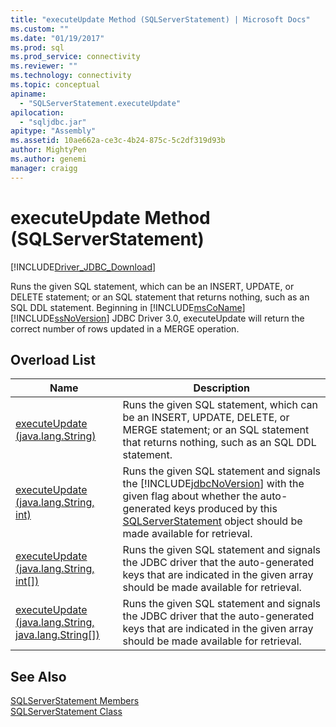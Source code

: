 ```yaml
---
title: "executeUpdate Method (SQLServerStatement) | Microsoft Docs"
ms.custom: ""
ms.date: "01/19/2017"
ms.prod: sql
ms.prod_service: connectivity
ms.reviewer: ""
ms.technology: connectivity
ms.topic: conceptual
apiname: 
  - "SQLServerStatement.executeUpdate"
apilocation: 
  - "sqljdbc.jar"
apitype: "Assembly"
ms.assetid: 10ae662a-ce3c-4b24-875c-5c2df319d93b
author: MightyPen
ms.author: genemi
manager: craigg
---
```

# executeUpdate Method (SQLServerStatement)
[!INCLUDE[Driver_JDBC_Download](../../../includes/driver_jdbc_download.md)]

  Runs the given SQL statement, which can be an INSERT, UPDATE, or DELETE statement; or an SQL statement that returns nothing, such as an SQL DDL statement. Beginning in [!INCLUDE[msCoName](../../../includes/msconame_md.md)][!INCLUDE[ssNoVersion](../../../includes/ssnoversion-md.md)] JDBC Driver 3.0, executeUpdate will return the correct number of rows updated in a MERGE operation.  
  
## Overload List  
  
|Name|Description|  
|----------|-----------------|  
|[executeUpdate (java.lang.String)](../../../connect/jdbc/reference/executeupdate-method-java-lang-string-sqlserverstatement.md)|Runs the given SQL statement, which can be an INSERT, UPDATE, DELETE, or MERGE statement; or an SQL statement that returns nothing, such as an SQL DDL statement.|  
|[executeUpdate (java.lang.String, int)](../../../connect/jdbc/reference/executeupdate-method-java-lang-string-int.md)|Runs the given SQL statement and signals the [!INCLUDE[jdbcNoVersion](../../../includes/jdbcnoversion_md.md)] with the given flag about whether the auto-generated keys produced by this [SQLServerStatement](../../../connect/jdbc/reference/sqlserverstatement-class.md) object should be made available for retrieval.|  
|[executeUpdate (java.lang.String, int&#91;&#93;)](../../../connect/jdbc/reference/executeupdate-method-java-lang-string.md)|Runs the given SQL statement and signals the JDBC driver that the auto-generated keys that are indicated in the given array should be made available for retrieval.|  
|[executeUpdate (java.lang.String, java.lang.String&#91;&#93;)](../../../connect/jdbc/reference/executeupdate-method-java-lang-string-java-lang-string.md)|Runs the given SQL statement and signals the JDBC driver that the auto-generated keys that are indicated in the given array should be made available for retrieval.|  
  
## See Also  
 [SQLServerStatement Members](../../../connect/jdbc/reference/sqlserverstatement-members.md)   
 [SQLServerStatement Class](../../../connect/jdbc/reference/sqlserverstatement-class.md)  
  
  
